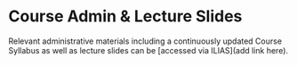 # Course Admin & Lecture Slides

Relevant administrative materials including a continuously updated Course Syllabus as well as lecture slides can be [accessed via ILIAS](add link here).
